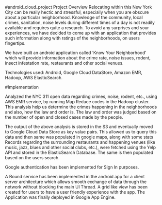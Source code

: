 #android_cloud_project
Project Overview
Relocating within this New York City can be really hectic and stressful, especially when you are obscure about a particular neighborhood.
Knowledge of the community, local crimes, sanitation, noise levels during different times of a day is not readily available and requires 
quite a research. To avoid any surprises and sour experiences, we have decided to come up with an application that provides such 
information along with ratings of the neighborhoods, on users fingertips.

We have built an android application called ‘Know Your Neighborhood’ which will provide information about the crime rate, 
noise issues, rodent, insect infestation rate, restaurants and other social venues.

Technologies used: Android, Google Cloud DataStore, Amazon EMR, Hadoop, AWS ElasticSearch.

#Implementation

Analyzed the NYC 311 open data regarding crimes, noise, rodent, etc., using AWS EMR service, by running Map Reduce codes in the Hadoop cluster. 
This analysis help us determine the crimes happening in the neighborhoods and also, how the law and order is. 
The law and order was judged based on the number of open and closed cases made by the people. 

The output of the above analysis is stored in the S3 and eventually moved to Google Cloud Data Store as key value pairs. 
This allowed us to query this data and then same was populated in google maps, along with some stats
Records regarding the surrounding restaurants and happening venues (like music, jazz, blues and other social clubs, etc.), 
were fetched using the Yelp API and stored in the ElasticSearch Database. The same is then populated based on the users search.

Google authentication has been implemented for Sign In purposes.

A Bound service has been implemented in the android app for a client server architecture
which allows smooth exchange of data through the network without blocking the main UI Thread.
A grid like view has been created for users to have a user friendly experience with the app.
The Application was finally deployed in Google App Engine.
